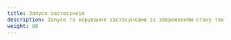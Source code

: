 ```yaml
---
title: Запуск застосунків
description: Запуск та керування застосунками зі збереженням стану так і без збереження стану"
weight: 80
---
```


